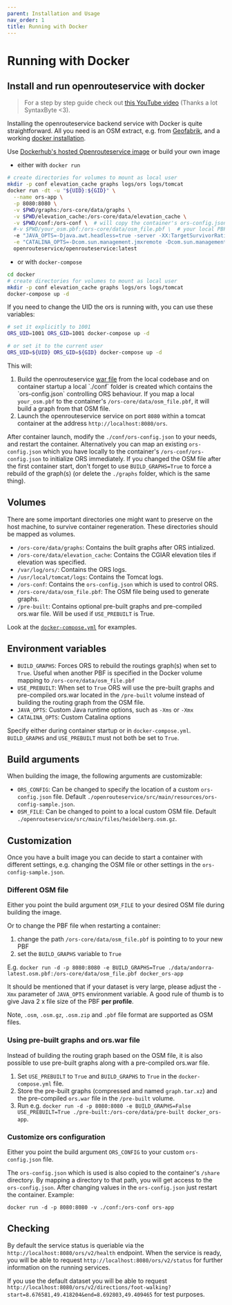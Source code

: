 ```yaml
---
parent: Installation and Usage
nav_order: 1
title: Running with Docker
---
```


# Running with Docker

## Install and run openrouteservice with docker

> For a step by step guide check out [this YouTube video](https://www.youtube.com/watch?v=VQXlbqKArFk) (Thanks a lot SyntaxByte <3).

Installing the openrouteservice backend service with Docker is quite straightforward. All you need is an OSM extract, e.g. from [Geofabrik](http://download.geofabrik.de), and a working [docker installation](https://www.digitalocean.com/community/tutorial_collections/how-to-install-and-use-docker).

Use [Dockerhub's hosted Openrouteservice image](https://hub.docker.com/r/openrouteservice/openrouteservice) or build your own image

- either with `docker run`

```bash
# create directories for volumes to mount as local user
mkdir -p conf elevation_cache graphs logs/ors logs/tomcat
docker run -dt -u "${UID}:${GID}" \
  --name ors-app \
  -p 8080:8080 \
  -v $PWD/graphs:/ors-core/data/graphs \
  -v $PWD/elevation_cache:/ors-core/data/elevation_cache \
  -v $PWD/conf:/ors-conf \  # will copy the container's ors-config.json to the host
  #-v $PWD/your_osm.pbf:/ors-core/data/osm_file.pbf \  # your local PBF file
  -e "JAVA_OPTS=-Djava.awt.headless=true -server -XX:TargetSurvivorRatio=75 -XX:SurvivorRatio=64 -XX:MaxTenuringThreshold=3 -XX:+UseG1GC -XX:+ScavengeBeforeFullGC -XX:ParallelGCThreads=4 -Xms1g -Xmx2g" \
  -e "CATALINA_OPTS=-Dcom.sun.management.jmxremote -Dcom.sun.management.jmxremote.port=9001 -Dcom.sun.management.jmxremote.rmi.port=9001 -Dcom.sun.management.jmxremote.authenticate=false -Dcom.sun.management.jmxremote.ssl=false -Djava.rmi.server.hostname=localhost" \
  openrouteservice/openrouteservice:latest
```

- or with `docker-compose`

```bash
cd docker
# create directories for volumes to mount as local user
mkdir -p conf elevation_cache graphs logs/ors logs/tomcat
docker-compose up -d
```

If you need to change the UID the ors is running with, you can use these variables:
```bash
# set it explicitly to 1001
ORS_UID=1001 ORS_GID=1001 docker-compose up -d

# or set it to the current user
ORS_UID=${UID} ORS_GID=${GID} docker-compose up -d
```

This will:

1. Build the openrouteservice [war file](https://www.wikiwand.com/en/WAR_(file_format)) from the local codebase and on container startup a local `./conf` folder is created which contains the `ors-config.json` controlling ORS behaviour. If you map a local `your_osm.pbf` to the container's `/ors-core/data/osm_file.pbf`, it will build a graph from that OSM file.
2. Launch the openrouteservice service on port `8080` within a tomcat container at the address `http://localhost:8080/ors`.

After container launch, modify the `./conf/ors-config.json` to your needs, and restart the container. Alternatively you can map an existing `ors-config.json` which you have locally to the container's `/ors-conf/ors-config.json` to initialize ORS immediately. If you changed the OSM file after the first container start, don't forget to use `BUILD_GRAPHS=True` to force a rebuild of the graph(s) (or delete the `./graphs` folder, which is the same thing).

## Volumes

There are some important directories one might want to preserve on the host machine, to survive container regeneration. These directories should be mapped as volumes.

- `/ors-core/data/graphs`: Contains the built graphs after ORS intialized.
- `/ors-core/data/elevation_cache`: Contains the CGIAR elevation tiles if elevation was specified.
- `/var/log/ors/`: Contains the ORS logs.
- `/usr/local/tomcat/logs`: Contains the Tomcat logs.
- `/ors-conf`: Contains the `ors-config.json` which is used to control ORS.
- `/ors-core/data/osm_file.pbf`: The OSM file being used to generate graphs.
- `/pre-built`: Contains optional pre-built graphs and pre-compiled ors.war file. Will be used if `USE_PREBUILT` is True.

Look at the [`docker-compose.yml`](https://github.com/GIScience/openrouteservice/blob/master/docker/docker-compose.yml) for examples.

## Environment variables

- `BUILD_GRAPHS`: Forces ORS to rebuild the routings graph(s) when set to `True`. Useful when another PBF is specified in the Docker volume mapping to `/ors-core/data/osm_file.pbf`
- `USE_PREBUILT`: When set to `True` ORS will use the pre-built graphs and pre-compiled ors.war located in the `/pre-built` volume instead of building the routing graph from the OSM file.
- `JAVA_OPTS`: Custom Java runtime options, such as `-Xms` or `-Xmx`
- `CATALINA_OPTS`: Custom Catalina options

Specify either during container startup or in `docker-compose.yml`. `BUILD_GRAPHS` and `USE_PREBUILT` must not both be set to `True`.

## Build arguments

When building the image, the following arguments are customizable:

- `ORS_CONFIG`: Can be changed to specify the location of a custom `ors-config.json` file. Default `./openrouteservice/src/main/resources/ors-config-sample.json`.
- `OSM_FILE`: Can be changed to point to a local custom OSM file. Default `./openrouteservice/src/main/files/heidelberg.osm.gz`.

## Customization

Once you have a built image you can decide to start a container with different settings, e.g. changing the OSM file or other settings in the `ors-config-sample.json`.

### Different OSM file

Either you point the build argument `OSM_FILE` to your desired OSM file during building the image.

Or to change the PBF file when restarting a container:

1. change the path `/ors-core/data/osm_file.pbf` is pointing to to your new PBF
2. set the `BUILD_GRAPHS` variable to `True`

E.g.
`docker run -d -p 8080:8080 -e BUILD_GRAPHS=True ./data/andorra-latest.osm.pbf:/ors-core/data/osm_file.pbf docker_ors-app`

It should be mentioned that if your dataset is very large, please adjust the `-Xmx` parameter of `JAVA_OPTS` environment variable. A good rule of thumb is to give Java 2 x file size of the PBF **per profile**.

Note, `.osm`, `.osm.gz`, `.osm.zip` and `.pbf` file format are supported as OSM files.

### Using pre-built graphs and ors.war file

Instead of building the routing graph based on the OSM file, it is also possible to use pre-built graphs along with a pre-compiled ors.war file.

1. Set `USE_PREBUILT` to `True` and `BUILD_GRAPHS` to `True` in the `docker-compose.yml` file.
2. Store the pre-built graphs (compressed and named `graph.tar.xz`) and the pre-compiled `ors.war` file in the `/pre-built` volume.
3. Run e.g. `docker run -d -p 8080:8080 -e BUILD_GRAPHS=False USE_PREBUILT=True ./pre-built:/ors-core/data/pre-built docker_ors-app`.

### Customize ors configuration

Either you point the build argument `ORS_CONFIG` to your custom `ors-config.json` file.

The `ors-config.json` which is used is also copied to the container's `/share` directory. By mapping a directory to that path, you will get access to the `ors-config.json`. After changing values in the `ors-config.json` just restart the container. Example:

`docker run -d -p 8080:8080 -v ./conf:/ors-conf ors-app`

## Checking

By default the service status is queriable via the `http://localhost:8080/ors/v2/health` endpoint. When the service is ready, you will be able to request `http://localhost:8080/ors/v2/status` for further information on the running services.

If you use the default dataset you will be able to request `http://localhost:8080/ors/v2/directions/foot-walking?start=8.676581,49.418204&end=8.692803,49.409465` for test purposes.
